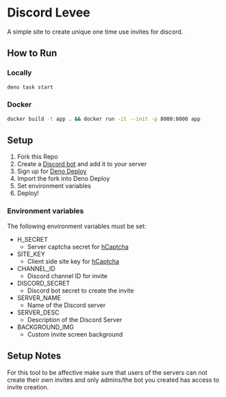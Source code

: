 # Discord Levee

A simple site to create unique one time use invites for discord.

## How to Run

### Locally
```sh
deno task start
```

### Docker
```sh
docker build -t app . && docker run -it --init -p 8000:8000 app
```


## Setup

1. Fork this Repo
2. Create a [Discord bot](https://discord.com/developers/applications) and add it to your server
3. Sign up for [Deno Deploy](https://deno.com/deploy)
4. Import the fork into Deno Deploy
5. Set environment variables
6. Deploy!

### Environment variables

The following environment variables must be set:

* H_SECRET
  * Server captcha secret for [hCaptcha](https://www.hcaptcha.com/)
* SITE_KEY
  * Client side site key for [hCaptcha](https://www.hcaptcha.com/)
* CHANNEL_ID
  * Discord channel ID for invite
* DISCORD_SECRET
  * Discord bot secret to create the invite
* SERVER_NAME
  * Name of the Discord server
* SERVER_DESC
  * Description of the Discord Server
* BACKGROUND_IMG
  * Custom invite screen background

## Setup Notes

For this tool to be affective make sure that users of the servers can not create their own invites and only admins/the bot you created has access to invite creation.